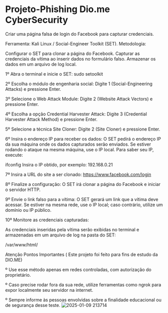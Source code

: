# Projeto-Phishing Dio.me CyberSecurity
Criar uma página falsa de login do Facebook para capturar credenciais.

Ferramenta: Kali Linux / Social-Engineer Toolkit (SET).
Metodologia:

Configurar o SET para clonar a página do Facebook.
Capturar as credenciais da vítima ao inserir dados no formulário falso.
Armazenar os dados em um arquivo de log local.

1º Abra o terminal e inicie o SET:
sudo setoolkit

2º Escolha o módulo de engenharia social:
Digite 1 (Social-Engineering Attacks) e pressione Enter.

3º Selecione o Web Attack Module:
Digite 2 (Website Attack Vectors) e pressione Enter.

4º Escolha a opção Credential Harvester Attack:
Digite 3 (Credential Harvester Attack Method) e pressione Enter.

5º Selecione a técnica Site Cloner:
Digite 2 (Site Cloner) e pressione Enter.

6º Insira o endereço IP para receber os dados:
O SET pedirá o endereço IP da sua máquina onde os dados capturados serão enviados.
Se estiver rodando o ataque na mesma máquina, use o IP local. Para saber seu IP, execute:

ifconfig
Insira o IP obtido, por exemplo: 192.168.0.21

7º Insira a URL do site a ser clonado: 
https://www.facebook.com/login

8º Finalize a configuração:
O SET irá clonar a página do Facebook e iniciar o servidor HTTP.

9º Envie o link falso para a vítima:
O SET gerará um link que a vítima deve acessar.
Se estiver na mesma rede, use o IP local; caso contrário, utilize um domínio ou IP público.

10º Monitore as credenciais capturadas:

As credenciais inseridas pela vítima serão exibidas no terminal e armazenadas em um arquivo de log na pasta do SET:

/var/www/html/

Atenção Pontos Importantes ( Este projeto foi feito para fins de estudo da DIO.ME) 

º Use esse método apenas em redes controladas, com autorização do proprietário.

º Caso precise rodar fora da sua rede, utilize ferramentas como ngrok para expor localmente seu servidor na internet.

º Sempre informe às pessoas envolvidas sobre a finalidade educacional ou de segurança desse teste.
![2025-01-09 213714](https://github.com/user-attachments/assets/4664fa02-a3a3-4025-af9b-77613f0bc4e3)
